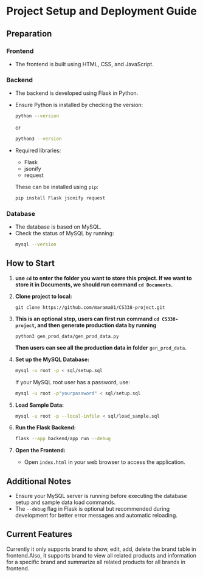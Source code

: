 # Project Setup and Deployment Guide

## Preparation

### Frontend
- The frontend is built using HTML, CSS, and JavaScript.

### Backend
- The backend is developed using Flask in Python.
- Ensure Python is installed by checking the version:
  ```bash
  python --version
  ```
  or
  ```bash
  python3 --version
  ```
- Required libraries:
  - Flask
  - jsonify
  - request

  These can be installed using `pip`:
  ```bash
  pip install Flask jsonify request
  ```

### Database
- The database is based on MySQL.
- Check the status of MySQL by running:
  ```bash
  mysql --version
  ```

## How to Start
1. **use `cd` to enter the folder you want to store this project. If we want to store it in Documents, we should run command `cd Documents`.**

2. **Clone project to local:**
   ```
   git clone https://github.com/marama01/CS338-project.git
   ```
3. **This is an optional step, users can first run command `cd CS338-project`, and then generate production data by running**
   ```
   python3 gen_prod_data/gen_prod_data.py
   ```
   **Then users can see all the production data in folder** `gen_prod_data`.

3. **Set up the MySQL Database:**
   ```bash
   mysql -u root -p < sql/setup.sql
   ```
   If your MySQL root user has a password, use:
   ```bash
   mysql -u root -p"yourpassword" < sql/setup.sql
   ```

4. **Load Sample Data:**
   ```bash
   mysql -u root -p --local-infile < sql/load_sample.sql
   ```

5. **Run the Flask Backend:**
   ```bash
   flask --app backend/app run --debug
   ```

6. **Open the Frontend:**
   - Open `index.html` in your web browser to access the application.

## Additional Notes
- Ensure your MySQL server is running before executing the database setup and sample data load commands.
- The `--debug` flag in Flask is optional but recommended during development for better error messages and automatic reloading.

## Current Features
Currently it only supports brand to show, edit, add, delete the brand table in frontend.Also, it supports brand to view all related products and information for a specific brand and summarize all related products for all brands in frontend.

